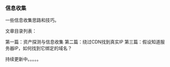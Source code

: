 ### 信息收集

一些信息收集思路和技巧。

文章目录列表：


第一篇：资产探测与信息收集
第二篇：绕过CDN找到真实IP
第三篇：假设知道服务器IP，如何找到它绑定的域名？


持续更新中。。。。。